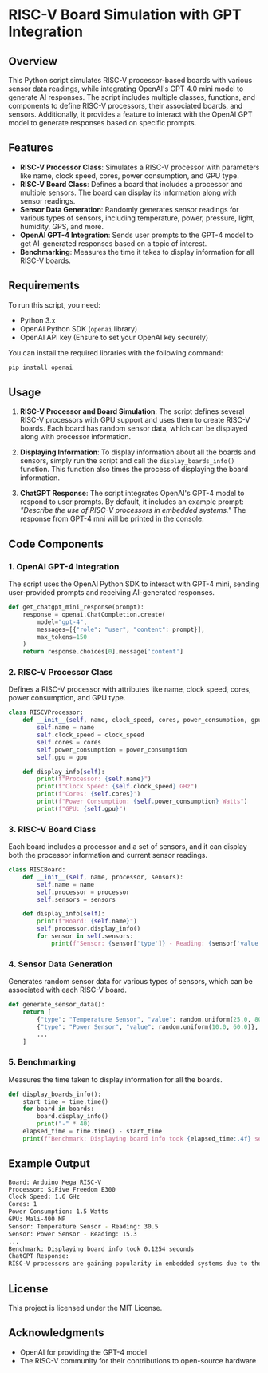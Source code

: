 # RISC-V Board Simulation with GPT Integration

## Overview

This Python script simulates RISC-V processor-based boards with various sensor data readings, while integrating OpenAI's GPT 4.0 mini model to generate AI responses. The script includes multiple classes, functions, and components to define RISC-V processors, their associated boards, and sensors. Additionally, it provides a feature to interact with the OpenAI GPT model to generate responses based on specific prompts.

## Features

- **RISC-V Processor Class**: Simulates a RISC-V processor with parameters like name, clock speed, cores, power consumption, and GPU type.
- **RISC-V Board Class**: Defines a board that includes a processor and multiple sensors. The board can display its information along with sensor readings.
- **Sensor Data Generation**: Randomly generates sensor readings for various types of sensors, including temperature, power, pressure, light, humidity, GPS, and more.
- **OpenAI GPT-4 Integration**: Sends user prompts to the GPT-4 model to get AI-generated responses based on a topic of interest.
- **Benchmarking**: Measures the time it takes to display information for all RISC-V boards.

## Requirements

To run this script, you need:

- Python 3.x
- OpenAI Python SDK (`openai` library)
- OpenAI API key (Ensure to set your OpenAI key securely)

You can install the required libraries with the following command:
```bash
pip install openai
```

## Usage

1. **RISC-V Processor and Board Simulation**: The script defines several RISC-V processors with GPU support and uses them to create RISC-V boards. Each board has random sensor data, which can be displayed along with processor information.

2. **Displaying Information**: To display information about all the boards and sensors, simply run the script and call the `display_boards_info()` function. This function also times the process of displaying the board information.

3. **ChatGPT Response**: The script integrates OpenAI's GPT-4 model to respond to user prompts. By default, it includes an example prompt: *"Describe the use of RISC-V processors in embedded systems."* The response from GPT-4 mni will be printed in the console.

## Code Components

### 1. OpenAI GPT-4 Integration
The script uses the OpenAI Python SDK to interact with GPT-4 mini, sending user-provided prompts and receiving AI-generated responses.

```python
def get_chatgpt_mini_response(prompt):
    response = openai.ChatCompletion.create(
        model="gpt-4",
        messages=[{"role": "user", "content": prompt}],
        max_tokens=150
    )
    return response.choices[0].message['content']
```

### 2. RISC-V Processor Class
Defines a RISC-V processor with attributes like name, clock speed, cores, power consumption, and GPU type.

```python
class RISCVProcessor:
    def __init__(self, name, clock_speed, cores, power_consumption, gpu):
        self.name = name
        self.clock_speed = clock_speed
        self.cores = cores
        self.power_consumption = power_consumption
        self.gpu = gpu

    def display_info(self):
        print(f"Processor: {self.name}")
        print(f"Clock Speed: {self.clock_speed} GHz")
        print(f"Cores: {self.cores}")
        print(f"Power Consumption: {self.power_consumption} Watts")
        print(f"GPU: {self.gpu}")
```

### 3. RISC-V Board Class
Each board includes a processor and a set of sensors, and it can display both the processor information and current sensor readings.

```python
class RISCBoard:
    def __init__(self, name, processor, sensors):
        self.name = name
        self.processor = processor
        self.sensors = sensors

    def display_info(self):
        print(f"Board: {self.name}")
        self.processor.display_info()
        for sensor in self.sensors:
            print(f"Sensor: {sensor['type']} - Reading: {sensor['value']}")
```

### 4. Sensor Data Generation
Generates random sensor data for various types of sensors, which can be associated with each RISC-V board.

```python
def generate_sensor_data():
    return [
        {"type": "Temperature Sensor", "value": random.uniform(25.0, 80.0)},
        {"type": "Power Sensor", "value": random.uniform(10.0, 60.0)},
        ...
    ]
```

### 5. Benchmarking
Measures the time taken to display information for all the boards.

```python
def display_boards_info():
    start_time = time.time()
    for board in boards:
        board.display_info()
        print("-" * 40)
    elapsed_time = time.time() - start_time
    print(f"Benchmark: Displaying board info took {elapsed_time:.4f} seconds")
```

## Example Output

```bash
Board: Arduino Mega RISC-V
Processor: SiFive Freedom E300
Clock Speed: 1.6 GHz
Cores: 1
Power Consumption: 1.5 Watts
GPU: Mali-400 MP
Sensor: Temperature Sensor - Reading: 30.5
Sensor: Power Sensor - Reading: 15.3
...
Benchmark: Displaying board info took 0.1254 seconds
ChatGPT Response:
RISC-V processors are gaining popularity in embedded systems due to their...
```

## License

This project is licensed under the MIT License.

## Acknowledgments

- OpenAI for providing the GPT-4 model
- The RISC-V community for their contributions to open-source hardware